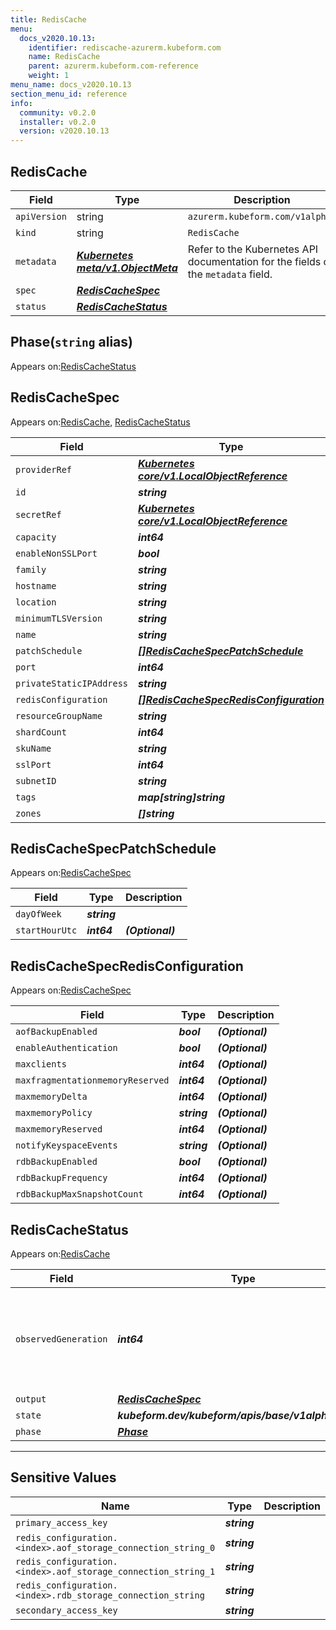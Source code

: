 ```yaml
---
title: RedisCache
menu:
  docs_v2020.10.13:
    identifier: rediscache-azurerm.kubeform.com
    name: RedisCache
    parent: azurerm.kubeform.com-reference
    weight: 1
menu_name: docs_v2020.10.13
section_menu_id: reference
info:
  community: v0.2.0
  installer: v0.2.0
  version: v2020.10.13
---
```


## RedisCache
| Field | Type | Description |
| ------ | ----- | ----------- |
| `apiVersion` | string | `azurerm.kubeform.com/v1alpha1` |
|    `kind` | string | `RedisCache` |
| `metadata` | ***[Kubernetes meta/v1.ObjectMeta](https://kubernetes.io/docs/reference/generated/kubernetes-api/v1.13/#objectmeta-v1-meta)***|Refer to the Kubernetes API documentation for the fields of the `metadata` field.|
| `spec` | ***[RedisCacheSpec](#rediscachespec)***||
| `status` | ***[RedisCacheStatus](#rediscachestatus)***||
## Phase(`string` alias)

Appears on:[RedisCacheStatus](#rediscachestatus)

## RedisCacheSpec

Appears on:[RedisCache](#rediscache), [RedisCacheStatus](#rediscachestatus)

| Field | Type | Description |
| ------ | ----- | ----------- |
| `providerRef` | ***[Kubernetes core/v1.LocalObjectReference](https://kubernetes.io/docs/reference/generated/kubernetes-api/v1.13/#localobjectreference-v1-core)***||
| `id` | ***string***||
| `secretRef` | ***[Kubernetes core/v1.LocalObjectReference](https://kubernetes.io/docs/reference/generated/kubernetes-api/v1.13/#localobjectreference-v1-core)***||
| `capacity` | ***int64***||
| `enableNonSSLPort` | ***bool***| ***(Optional)*** |
| `family` | ***string***||
| `hostname` | ***string***| ***(Optional)*** |
| `location` | ***string***||
| `minimumTLSVersion` | ***string***| ***(Optional)*** |
| `name` | ***string***||
| `patchSchedule` | ***[[]RedisCacheSpecPatchSchedule](#rediscachespecpatchschedule)***| ***(Optional)*** |
| `port` | ***int64***| ***(Optional)*** |
| `privateStaticIPAddress` | ***string***| ***(Optional)*** |
| `redisConfiguration` | ***[[]RedisCacheSpecRedisConfiguration](#rediscachespecredisconfiguration)***| ***(Optional)*** |
| `resourceGroupName` | ***string***||
| `shardCount` | ***int64***| ***(Optional)*** |
| `skuName` | ***string***||
| `sslPort` | ***int64***| ***(Optional)*** |
| `subnetID` | ***string***| ***(Optional)*** |
| `tags` | ***map[string]string***| ***(Optional)*** |
| `zones` | ***[]string***| ***(Optional)*** |
## RedisCacheSpecPatchSchedule

Appears on:[RedisCacheSpec](#rediscachespec)

| Field | Type | Description |
| ------ | ----- | ----------- |
| `dayOfWeek` | ***string***||
| `startHourUtc` | ***int64***| ***(Optional)*** |
## RedisCacheSpecRedisConfiguration

Appears on:[RedisCacheSpec](#rediscachespec)

| Field | Type | Description |
| ------ | ----- | ----------- |
| `aofBackupEnabled` | ***bool***| ***(Optional)*** |
| `enableAuthentication` | ***bool***| ***(Optional)*** |
| `maxclients` | ***int64***| ***(Optional)*** |
| `maxfragmentationmemoryReserved` | ***int64***| ***(Optional)*** |
| `maxmemoryDelta` | ***int64***| ***(Optional)*** |
| `maxmemoryPolicy` | ***string***| ***(Optional)*** |
| `maxmemoryReserved` | ***int64***| ***(Optional)*** |
| `notifyKeyspaceEvents` | ***string***| ***(Optional)*** |
| `rdbBackupEnabled` | ***bool***| ***(Optional)*** |
| `rdbBackupFrequency` | ***int64***| ***(Optional)*** |
| `rdbBackupMaxSnapshotCount` | ***int64***| ***(Optional)*** |
## RedisCacheStatus

Appears on:[RedisCache](#rediscache)

| Field | Type | Description |
| ------ | ----- | ----------- |
| `observedGeneration` | ***int64***| ***(Optional)*** Resource generation, which is updated on mutation by the API Server.|
| `output` | ***[RedisCacheSpec](#rediscachespec)***| ***(Optional)*** |
| `state` | ***kubeform.dev/kubeform/apis/base/v1alpha1.State***| ***(Optional)*** |
| `phase` | ***[Phase](#phase)***| ***(Optional)*** |
---
## Sensitive Values
| Name | Type | Description |
|------|------|-------------|
| `primary_access_key` | ***string*** ||
| `redis_configuration.<index>.aof_storage_connection_string_0` | ***string*** ||
| `redis_configuration.<index>.aof_storage_connection_string_1` | ***string*** ||
| `redis_configuration.<index>.rdb_storage_connection_string` | ***string*** ||
| `secondary_access_key` | ***string*** ||
